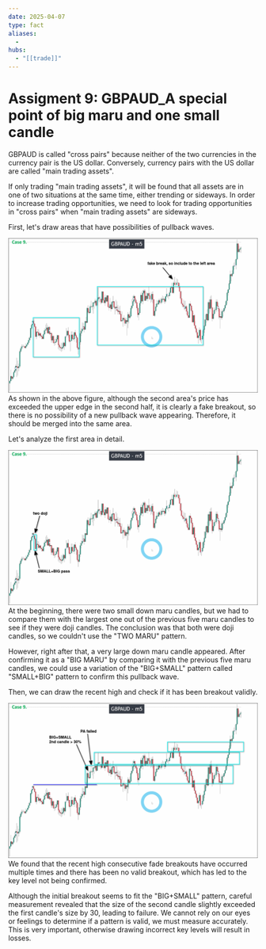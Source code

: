 ```yaml
---
date: 2025-04-07
type: fact
aliases:
  -
hubs:
  - "[[trade]]"
---
```


# Assigment 9: GBPAUD_A special point of big maru and one small candle

GBPAUD is called "cross pairs" because neither of the two currencies in the currency pair is the US dollar. Conversely, currency pairs with the US dollar are called "main trading assets".

If only trading "main trading assets", it will be found that all assets are in one of two situations at the same time, either trending or sideways. In order to increase trading opportunities, we need to look for trading opportunities in "cross pairs" when "main trading assets" are sideways.

First, let's draw areas that have possibilities of pullback waves.

![GBPAUD-m5-possible-PB-areas.png](../assets/imgs/GBPAUD-m5-possible-PB-areas.png)
As shown in the above figure, although the second area's price has exceeded the upper edge in the second half, it is clearly a fake breakout, so there is no possibility of a new pullback wave appearing. Therefore, it should be merged into the same area.

Let's analyze the first area in detail.

![GBPAUD-m5-1st-area.png](../assets/imgs/GBPAUD-m5-1st-area.png)
At the beginning, there were two small down maru candles, but we had to compare them with the largest one out of the previous five maru candles to see if they were doji candles. The conclusion was that both were doji candles, so we couldn't use the "TWO MARU" pattern.

However, right after that, a very large down maru candle appeared. After confirming it as a "BIG MARU" by comparing it with the previous five maru candles, we could use a variation of the "BIG+SMALL" pattern called "SMALL+BIG" pattern to confirm this pullback wave.

Then, we can draw the recent high and check if it has been breakout validly.

![GBPAUD-m5-recent-high.png](../assets/imgs/GBPAUD-m5-recent-high.png)
We found that the recent high consecutive fade breakouts have occurred multiple times and there has been no valid breakout, which has led to the key level not being confirmed.

Although the initial breakout seems to fit the "BIG+SMALL" pattern, careful measurement revealed that the size of the second candle slightly exceeded the first candle's size by 30, leading to failure. We cannot rely on our eyes or feelings to determine if a pattern is valid, we must measure accurately. This is very important, otherwise drawing incorrect key levels will result in losses.
